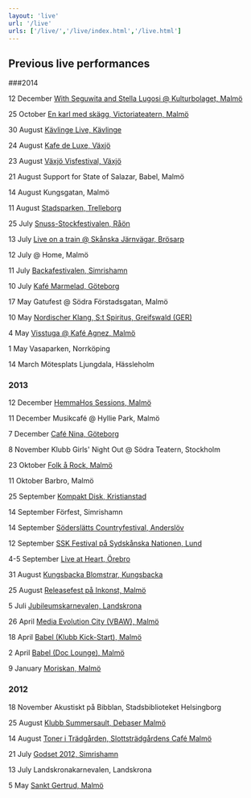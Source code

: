 ```yaml
---
layout: 'live'
url: '/live'
urls: ['/live/','/live/index.html','/live.html']
---
```


## Previous live performances

###2014

12 December [With Seguwita and Stella Lugosi @ Kulturbolaget, Malmö](’https://www.facebook.com/events/1523722574534272/?fref=ts)

25 October [En karl med skägg, Victoriateatern, Malmö](’http://www.enkarlmedskagg.se/)

30 August [Kävlinge Live, Kävlinge](’http://kavlingemusik.se/live/index.html)

24 August [Kafe de Luxe, Växjö](’http://www.kafedeluxe.se/)

23 August [Växjö Visfestival, Växjö](’http://vaxjovisfestival.se/)

21 August Support for State of Salazar, Babel, Malmö

14 August Kungsgatan, Malmö

11 August [Stadsparken, Trelleborg](’http://soderslattscountryfestival.se/nyhet/sommarkonsert-i-stadsparken-i-trelleborg/)

25 July [Snuss-Stockfestivalen, Råön](’http://www.snuss-stock.com/)

13 July [Live on a train @ Skånska  Järnvägar, Brösarp](’http://www.skanskajarnvagar.se/)

12 July @ Home, Malmö

11 July [Backafestivalen, Simrishamn](’http://www.backafestivalen.se/)

10 July [Kafé Marmelad, Göteborg](’http://www.goteborgnonstop.se/tag/sommarmelad/)

17 May Gatufest @ Södra Förstadsgatan, Malmö

10 May [Nordischer Klang, S:t Spiritus, Greifswald (GER)](’http://nordischerklang.de/?p=2548)

4 May [Visstuga @ Kafé Agnez, Malmö](’https://www.facebook.com/ekokafeagnez)

1 May Vasaparken, Norrköping

14 March Mötesplats Ljungdala, Hässleholm

### 2013

12 December  [ HemmaHos Sessions, Malmö](http://hemmahos.info/hemma-hos-sessions/)

11 December Musikcafé @ Hyllie Park, Malmö

7 December [ Café Nina, Göteborg](https://www.facebook.com/kafenina?fref=ts)

8 November Klubb Girls' Night Out @ Södra Teatern, Stockholm

23 Oktober [Folk å Rock, Malmö](https://www.facebook.com/events/171223353069038/)

11 Oktober Barbro, Malmö

25 September [Kompakt Disk, Kristianstad](https://sv-se.facebook.com/pages/Kompakt-Disk/98719698767)

14 September Förfest, Simrishamn

14 September [Söderslätts Countryfestival, Anderslöv](http://www.soderslattscountryfestival.se/)

12 September [SSK Festival på Sydskånska Nationen, Lund](http://www.sydskanska.se/)

4-5 September [Live at Heart, Örebro](http://www.liveatheart.se/)

31 August [Kungsbacka Blomstrar, Kungsbacka](http://kulturfestivalen.nu/the-bandettes/)

25 August [Releasefest på Inkonst, Malmö](http:http://www.inkonst.com/releasefest-anne-the-bandettes/)

5 Juli [Jubileumskarnevalen, Landskrona](http://landskronakarnevalen.nu/)

26 April [Media Evolution City (VBAW), Malmö](http://simplesignup.se/event/22914-foerelaesning-26-4-ml-den-graensloesa-modellen)

18 April [Babel (Klubb Kick-Start), Malmö](http://babelmalmo.se/kickstart/130418/)

2 April [Babel (Doc Lounge), Malmö](http://babelmalmo.se/doclounge/130402/)

9 January [Moriskan, Malmö](http://www.mynewsdesk.com/se/moriska_paviljongen/pressreleases/the-bandettes-country-doftande-malmoepop-till-moriska-paviljongen-825963)

### 2012

18 November Akustiskt på Bibblan, Stadsbiblioteket Helsingborg

25 August [Klubb Summersault, Debaser Malmö](http://www.debaser.se/kalender/8104/)

14 August [Toner i Trädgården, Slottsträdgårdens Café Malmö](http://www.slottstradgardenskafe.se)

21 July [Godset 2012, Simrishamn](http://godset2012.blogspot.se/)

13 July Landskronakarnevalen, Landskrona

5 May [Sankt Gertrud, Malmö](http://www.sanktgertrud.se/evenemang.php?kID=90)